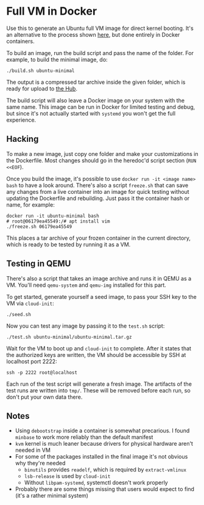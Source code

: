 # Full VM in Docker

Use this to generate an Ubuntu full VM image for direct kernel booting. It's an alternative to the process shown [here](https://github.com/threefoldtech/zos/blob/main/docs/manual/zmachine/zmachine.md#vm), but done entirely in Docker containers.

To build an image, run the build script and pass the name of the folder. For example, to build the minimal image, do:

```
./build.sh ubuntu-minimal
```

The output is a compressed tar archive inside the given folder, which is ready for upload to [the Hub](https://hub.grid.tf/upload).

The build script will also leave a Docker image on your system with the same name. This image can be run in Docker for limited testing and debug, but since it's not actually started with `systemd` you won't get the full experience.

## Hacking

To make a new image, just copy one folder and make your customizations in the Dockerfile. Most changes should go in the heredoc'd script section (`RUN <<EOF`). 

Once you build the image, it's possible to use `docker run -it <image name> bash` to have a look around. There's also a script `freeze.sh` that can save any changes from a live container into an image for quick testing without updating the Dockerfile and rebuilding. Just pass it the container hash or name, for example:

```
docker run -it ubuntu-minimal bash
# root@06179ea45549:/# apt install vim
./freeze.sh 06179ea45549
```

This places a tar archive of your frozen container in the current directory, which is ready to be tested by running it as a VM.
 
## Testing in QEMU

There's also a script that takes an image archive and runs it in QEMU as a VM. You'll need `qemu-system` and `qemu-img` installed for this part.

To get started, generate yourself a seed image, to pass your SSH key to the VM via `cloud-init`:

```
./seed.sh
```

Now you can test any image by passing it to the `test.sh` script:

```
./test.sh ubuntu-minimal/ubuntu-minimal.tar.gz
```

Wait for the VM to boot up and `cloud-init` to complete. After it states that the authorized keys are written, the VM should be accessible by SSH at localhost port 2222:

```
ssh -p 2222 root@localhost
```

Each run of the test script will generate a fresh image. The artifacts of the test runs are written into `tmp/`. These will be removed before each run, so don't put your own data there.

## Notes

* Using `debootstrap` inside a container is somewhat precarious. I found `minbase` to work more reliably than the default manifest
* `kvm` kernel is much leaner because drivers for physical hardware aren't needed in VM
* For some of the packages installed in the final image it's not obvious why they're needed
  * `binutils` provides `readelf`, which is required by `extract-vmlinux`
  * `lsb-release` is used by `cloud-init`
  * Without `libpam-systemd`, systemctl doesn't work properly
* Probably there are some things missing that users would expect to find (it's a rather minimal system)
